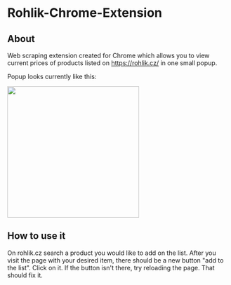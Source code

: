 # Rohlik-Chrome-Extension

## About
Web scraping extension created for Chrome which allows you to view current prices of products listed on https://rohlik.cz/ in one small popup.

Popup looks currently like this:

<img src="https://github.com/TomasKelbasa/Rohlik-Chrome-Ext/assets/91247802/65319aee-fe30-45d0-a127-e0b13efc1f7a" width="300">


## How to use it

On rohlik.cz search a product you would like to add on the list. After you visit the page with your desired item, there should be a new button "add to the list". Click on it.
If the button isn't there, try reloading the page. That should fix it.
